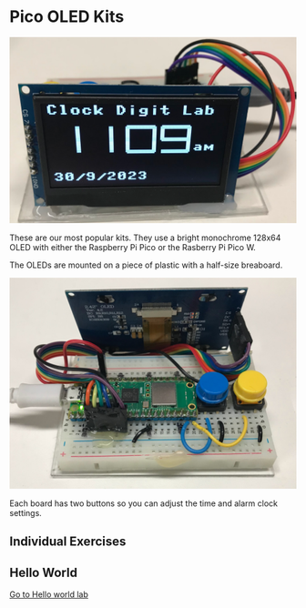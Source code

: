 # Pico OLED Kits

![Clock Digit Lab](../../img/clock-digit-lab.png)

These are our most popular kits.  They use
a bright monochrome 128x64 OLED with either the Raspberry Pi Pico
or the Rasberry Pi Pico W.

The OLEDs are mounted on a piece of plastic with a half-size breaboard.

![](../../img/pico-on-breadboard.jpg)

Each board has two buttons so you can adjust the time and alarm clock settings.

## Individual Exercises

## Hello World

[Go to Hello world lab](./01-hello-world.md)
